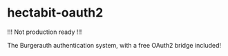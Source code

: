 # hectabit-oauth2

!!! Not production ready !!!

The Burgerauth authentication system, with a free OAuth2 bridge included!